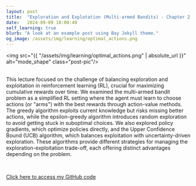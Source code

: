 ```yaml
---
layout: post
title:  "Exploration and Explotation (Multi-armed Bandits) - Chapter 2 - Sutton and Barto"
date:   2024-09-09 10:00:40
self_learning: true
blurb: "A look at an example post using Bay Jekyll theme."
og_image: /assets/img/learning/optimal_actions.png
---
```


<img src="{{ "/assets/img/learning/optimal_actions.png" | absolute_url }}" alt="mode_shape" class="post-pic"/>
<br />
<br />

This lecture focused on the challenge of balancing exploration and exploitation in reinforcement learning (RL), crucial for maximizing cumulative rewards over time. We examined the multi-armed bandit problem as a simplified RL setting where the agent must learn to choose actions (or "arms") with the best rewards through action-value methods. The greedy algorithm exploits current knowledge but risks missing better actions, while the epsilon-greedy algorithm introduces random exploration to avoid getting stuck in suboptimal choices. We also explored policy gradients, which optimize policies directly, and the Upper Confidence Bound (UCB) algorithm, which balances exploitation with uncertainty-driven exploration. These algorithms provide different strategies for managing the exploration-exploitation trade-off, each offering distinct advantages depending on the problem.

<br />

[Click here to access my GitHub code](https://github.com/YaroKazakov/RL-phd/blob/main/rl_book/code/Chapter2-Multi-armed-Bandits-problems.ipynb)

<br />
